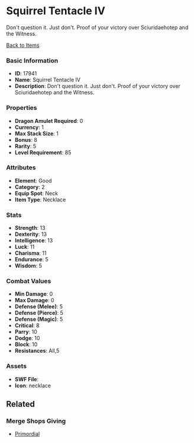 # Squirrel Tentacle IV

Don't question it. Just don't. Proof of your victory over Sciuridaehotep and the Witness.

[Back to Items](../items.md)

### Basic Information

- **ID**: 17941
- **Name**: Squirrel Tentacle IV
- **Description**: Don&#039;t question it. Just don&#039;t. Proof of your victory over Sciuridaehotep and the Witness.

### Properties

- **Dragon Amulet Required**: 0
- **Currency**: 1
- **Max Stack Size**: 1
- **Bonus**: 8
- **Rarity**: 5
- **Level Requirement**: 85

### Attributes

- **Element**: Good
- **Category**: 2
- **Equip Spot**: Neck
- **Item Type**: Necklace

### Stats

- **Strength**: 13
- **Dexterity**: 13
- **Intelligence**: 13
- **Luck**: 11
- **Charisma**: 11
- **Endurance**: 5
- **Wisdom**: 5

### Combat Values

- **Min Damage**: 0
- **Max Damage**: 0
- **Defense (Melee)**: 5
- **Defense (Pierce)**: 5
- **Defense (Magic)**: 5
- **Critical**: 8
- **Parry**: 10
- **Dodge**: 10
- **Block**: 10
- **Resistances**: All,5

### Assets

- **SWF File**: 
- **Icon**: necklace

## Related

### Merge Shops Giving

- [Primordial](../merge-shops/289-primordial.md)

